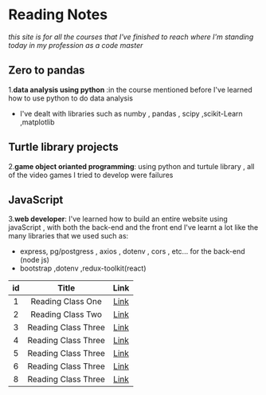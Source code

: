 # Reading Notes
*this site is for all the courses that I've finished to reach where I'm standing today in my profession as a code master*

## Zero to pandas 
1.**data analysis using python** :in the course mentioned before I've learned how to use python to do data analysis
* I've dealt with libraries such as numby , pandas , scipy ,scikit-Learn ,matplotlib
## Turtle library projects
2.**game object orianted programming**: using python and turtule library , all of the video games I tried to develop were failures
## JavaScript
3.**web developer**: I've learned how to build an entire website using javaScript , with both the back-end and the front end
I've learnt a lot like the many libraries that we used such as:
* express, pg/postgress , axios , dotenv , cors , etc... for the back-end (node js)
* bootstrap ,dotenv ,redux-toolkit(react)

|  id      | Title | Link   |
|:----:   |:----: | :----:   |
|1| Reading Class One| [Link](https://github.com/issawiold/reading-notes/tree/main/class%201)|
|2| Reading Class Two| [Link](https://github.com/issawiold/reading-notes/tree/main/class%202)|
|3| Reading Class Three| [Link](https://github.com/issawiold/reading-notes/tree/main/class%203)|
|4| Reading Class Three| [Link](https://github.com/issawiold/reading-notes/tree/main/class%204)|
|5| Reading Class Three| [Link](https://github.com/issawiold/reading-notes/tree/main/class%205)|
|6| Reading Class Three| [Link](https://github.com/issawiold/reading-notes/tree/main/class%206)|
|8| Reading Class Three| [Link](https://github.com/issawiold/reading-notes/tree/main/class%208)||8| Reading Class Three| [Link](https://github.com/issawiold/reading-notes/tree/main/class%209)|
